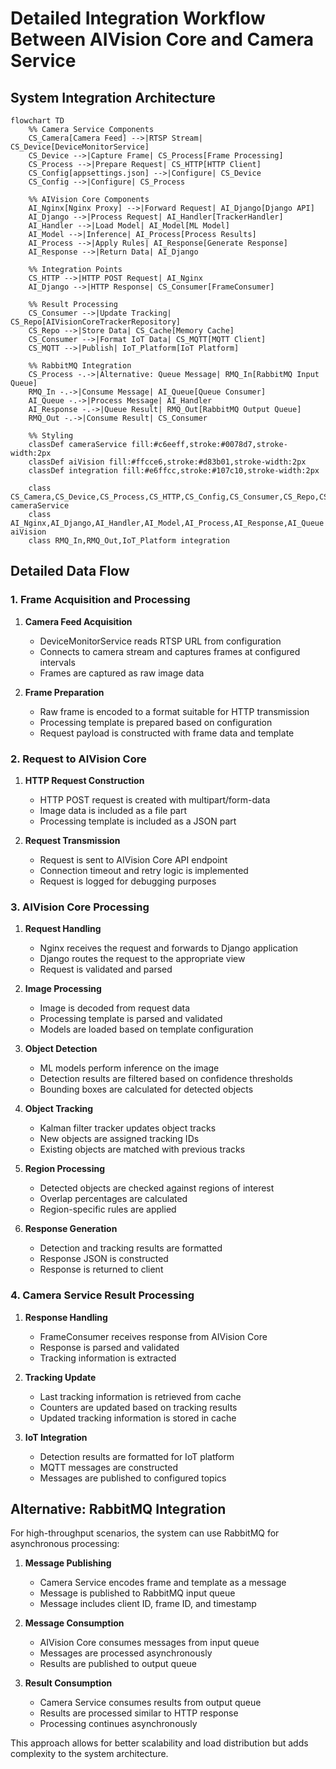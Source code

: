 # Detailed Integration Workflow Between AIVision Core and Camera Service

## System Integration Architecture

```mermaid
flowchart TD
    %% Camera Service Components
    CS_Camera[Camera Feed] -->|RTSP Stream| CS_Device[DeviceMonitorService]
    CS_Device -->|Capture Frame| CS_Process[Frame Processing]
    CS_Process -->|Prepare Request| CS_HTTP[HTTP Client]
    CS_Config[appsettings.json] -->|Configure| CS_Device
    CS_Config -->|Configure| CS_Process
    
    %% AIVision Core Components
    AI_Nginx[Nginx Proxy] -->|Forward Request| AI_Django[Django API]
    AI_Django -->|Process Request| AI_Handler[TrackerHandler]
    AI_Handler -->|Load Model| AI_Model[ML Model]
    AI_Model -->|Inference| AI_Process[Process Results]
    AI_Process -->|Apply Rules| AI_Response[Generate Response]
    AI_Response -->|Return Data| AI_Django
    
    %% Integration Points
    CS_HTTP -->|HTTP POST Request| AI_Nginx
    AI_Django -->|HTTP Response| CS_Consumer[FrameConsumer]
    
    %% Result Processing
    CS_Consumer -->|Update Tracking| CS_Repo[AIVisionCoreTrackerRepository]
    CS_Repo -->|Store Data| CS_Cache[Memory Cache]
    CS_Consumer -->|Format IoT Data| CS_MQTT[MQTT Client]
    CS_MQTT -->|Publish| IoT_Platform[IoT Platform]
    
    %% RabbitMQ Integration
    CS_Process -.->|Alternative: Queue Message| RMQ_In[RabbitMQ Input Queue]
    RMQ_In -.->|Consume Message| AI_Queue[Queue Consumer]
    AI_Queue -.->|Process Message| AI_Handler
    AI_Response -.->|Queue Result| RMQ_Out[RabbitMQ Output Queue]
    RMQ_Out -.->|Consume Result| CS_Consumer
    
    %% Styling
    classDef cameraService fill:#c6eeff,stroke:#0078d7,stroke-width:2px
    classDef aiVision fill:#ffcce6,stroke:#d83b01,stroke-width:2px
    classDef integration fill:#e6ffcc,stroke:#107c10,stroke-width:2px
    
    class CS_Camera,CS_Device,CS_Process,CS_HTTP,CS_Config,CS_Consumer,CS_Repo,CS_Cache,CS_MQTT cameraService
    class AI_Nginx,AI_Django,AI_Handler,AI_Model,AI_Process,AI_Response,AI_Queue aiVision
    class RMQ_In,RMQ_Out,IoT_Platform integration
```

## Detailed Data Flow

### 1. Frame Acquisition and Processing

1. **Camera Feed Acquisition**
   - DeviceMonitorService reads RTSP URL from configuration
   - Connects to camera stream and captures frames at configured intervals
   - Frames are captured as raw image data

2. **Frame Preparation**
   - Raw frame is encoded to a format suitable for HTTP transmission
   - Processing template is prepared based on configuration
   - Request payload is constructed with frame data and template

### 2. Request to AIVision Core

1. **HTTP Request Construction**
   - HTTP POST request is created with multipart/form-data
   - Image data is included as a file part
   - Processing template is included as a JSON part

2. **Request Transmission**
   - Request is sent to AIVision Core API endpoint
   - Connection timeout and retry logic is implemented
   - Request is logged for debugging purposes

### 3. AIVision Core Processing

1. **Request Handling**
   - Nginx receives the request and forwards to Django application
   - Django routes the request to the appropriate view
   - Request is validated and parsed

2. **Image Processing**
   - Image is decoded from request data
   - Processing template is parsed and validated
   - Models are loaded based on template configuration

3. **Object Detection**
   - ML models perform inference on the image
   - Detection results are filtered based on confidence thresholds
   - Bounding boxes are calculated for detected objects

4. **Object Tracking**
   - Kalman filter tracker updates object tracks
   - New objects are assigned tracking IDs
   - Existing objects are matched with previous tracks

5. **Region Processing**
   - Detected objects are checked against regions of interest
   - Overlap percentages are calculated
   - Region-specific rules are applied

6. **Response Generation**
   - Detection and tracking results are formatted
   - Response JSON is constructed
   - Response is returned to client

### 4. Camera Service Result Processing

1. **Response Handling**
   - FrameConsumer receives response from AIVision Core
   - Response is parsed and validated
   - Tracking information is extracted

2. **Tracking Update**
   - Last tracking information is retrieved from cache
   - Counters are updated based on tracking results
   - Updated tracking information is stored in cache

3. **IoT Integration**
   - Detection results are formatted for IoT platform
   - MQTT messages are constructed
   - Messages are published to configured topics

## Alternative: RabbitMQ Integration

For high-throughput scenarios, the system can use RabbitMQ for asynchronous processing:

1. **Message Publishing**
   - Camera Service encodes frame and template as a message
   - Message is published to RabbitMQ input queue
   - Message includes client ID, frame ID, and timestamp

2. **Message Consumption**
   - AIVision Core consumes messages from input queue
   - Messages are processed asynchronously
   - Results are published to output queue

3. **Result Consumption**
   - Camera Service consumes results from output queue
   - Results are processed similar to HTTP response
   - Processing continues asynchronously

This approach allows for better scalability and load distribution but adds complexity to the system architecture.
